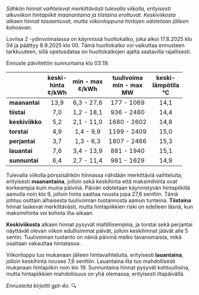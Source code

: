 *Sähkön hinnat vaihtelevat merkittävästi tulevalla viikolla, erityisesti alkuviikon hintapiikit maanantaina ja tiistaina erottuvat. Keskiviikosta alkaen hinnat tasaantuvat, mutta viikonloppuna hintojen odotetaan jälleen kohoavan.*

Loviisa 2 -ydinvoimalassa on käynnissä huoltokatko, joka alkoi 17.8.2025 klo 04 ja päättyy 8.9.2025 klo 00. Tämä huoltokatko voi vaikuttaa ennusteen tarkkuuteen, sillä opetusdataa on huoltokatkojen ajalta saatavilla rajallisesti.

Ennuste päivitettiin sunnuntaina klo 03:19.

|               | keski-<br>hinta<br>¢/kWh | min - max<br>¢/kWh | tuulivoima<br>min - max<br>MW | keski-<br>lämpötila<br>°C |
|:-------------|:----------------:|:----------------:|:-------------:|:-------------:|
| **maanantai**  |      13,9       |     6,3 - 27,6   |   177 - 1069  |      14,1     |
| **tiistai**    |       7,0       |     1,2 - 18,1   |   936 - 2480  |      14,4     |
| **keskiviikko**|       5,2       |     2,1 - 11,0   |  1680 - 2602  |      14,8     |
| **torstai**    |       4,9       |     1,4 - 9,9    |  1199 - 2409  |      15,0     |
| **perjantai**  |       3,7       |     1,3 - 6,3    |  1807 - 2466  |      15,3     |
| **lauantai**   |       7,6       |     3,4 - 13,9   |   881 - 1940  |      15,1     |
| **sunnuntai**  |       6,4       |     2,7 - 11,4   |   981 - 1629  |      14,9     |

Tulevalla viikolla pörssisähkön hinnassa nähdään merkittäviä vaihteluita, erityisesti **maanantaina**, jolloin sekä keskihinta että maksimihinta ovat korkeampia kuin muina päivinä. Päivän odotetaan käynnistyvän hintapiikillä aamulla noin klo 9, jolloin hinta saattaa nousta jopa 27,6 senttiin. Tämä johtuu osittain alhaisesta tuulivoiman tuotannosta aamun tunteina. **Tiistaina** hinnat laskevat merkittävästi, mutta hintapiikkien riski on edelleen läsnä, kun maksimihinta voi kohota ilta-aikaan.

**Keskiviikosta** alkaen hinnat pysyvät maltillisempina, ja torstai sekä perjantai näyttävät olevan viikon edullisimmat päivät, jolloin keskihinnat jäävät alle 5 sentin. Tuulivoiman tuotanto on näinä päivinä melko tavanomaista, mikä osaltaan vakauttaa hintatasoa.

Viikonloppu tuo mukanaan jälleen hintavaihteluita, erityisesti **lauantaina**, jolloin keskihinta nousee 7,6 senttiin. Lauantaina ilta tuo mahdollisesti mukanaan hintapiikin noin klo 19. Sunnuntaina hinnat pysyvät kohtuullisina, mutta hintapiikkien mahdollisuus on yhä olemassa, erityisesti iltapäivällä.

*Ennusteita kirjoitti gpt-4o.* 🔍
